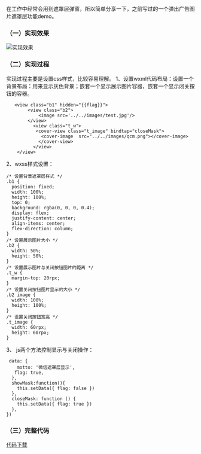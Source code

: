在工作中经常会用到遮罩层弹窗，所以简单分享一下，之前写过的一个弹出广告图片遮罩层功能demo。

### （一）实现效果
![实现效果](http://pbr0erxxq.bkt.clouddn.com/2018-07-29/wechatMask.gif)

### （二）实现过程
实现过程主要是设置css样式，比较容易理解。
1、设置wxml代码布局：设置一个背景布局：用来显示灰色背景；嵌套一个显示展示图片容器，嵌套一个显示闭关按钮的容器。
   

```
   <view class="b1" hidden="{{flag}}">
		<view class="b2">
			<image src='../../images/test.jpg'/>
		</view>
		  <view class="t_w">
		   <cover-view class="t_image" bindtap="closeMask">
		     <cover-image  src="../../images/qcm.png"></cover-image>
		    </cover-view>
		  </view>
	</view>
```

 2、wxss样式设置：

```
/* 设置背景遮罩层样式 */
.b1 {
  position: fixed;
  width: 100%;
  height: 100%;
  top: 0;
  background: rgba(0, 0, 0, 0.4);
  display: flex;
  justify-content: center;
  align-items: center;
  flex-direction: column;
}
/* 设置展示图片大小 */
.b2 {
  width: 50%;
  height: 50%;
}
/* 设置展示图片与关闭按钮图片的距离 */
.t_w {
  margin-top: 20rpx;
}
/* 设置关闭按钮图片显示的大小 */
.b2 image {
  width: 100%;
  height: 100%;
}
/* 设置关闭按钮宽高 */
.t_image {
  width: 60rpx;
  height: 60rpx;
}
```

3、 js两个方法控制显示与关闭操作：

```
 data: {
    motto: '微信遮罩层显示',
   flag: true,
  },
  showMask:function(){
    this.setData({ flag: false })
  },
  closeMask: function () {
    this.setData({ flag: true })
  },
})
```
### （三）完整代码
[代码下载]()
